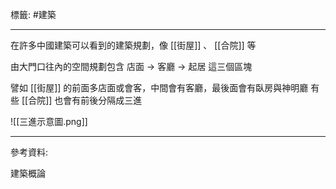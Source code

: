 標籤: #建築 

---

在許多中國建築可以看到的建築規劃，像 [[街屋]] 、 [[合院]] 等

由大門口往內的空間規劃包含 店面 -> 客廳 -> 起居 這三個區塊

譬如 [[街屋]] 的前面多店面或會客，中間會有客廳，最後面會有臥房與神明廳
有些 [[合院]] 也會有前後分隔成三進

![[三進示意圖.png]]

---

參考資料:

建築概論